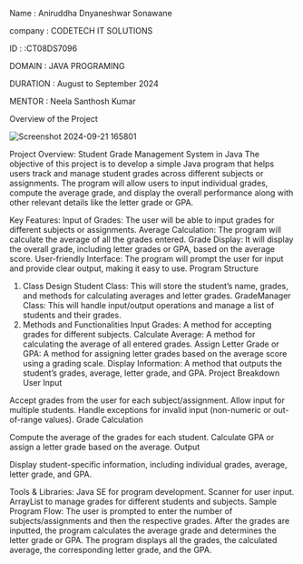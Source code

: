 Name : Aniruddha Dnyaneshwar Sonawane

company : CODETECH IT SOLUTIONS

ID : :CT08DS7096

DOMAIN : JAVA PROGRAMING

DURATION : August to September 2024

MENTOR : Neela Santhosh Kumar

Overview of the Project

![Screenshot 2024-09-21 165801](https://github.com/user-attachments/assets/da4c9505-0cff-4c80-831a-5e1e58a7a430)


Project Overview: Student Grade Management System in Java
The objective of this project is to develop a simple Java program that helps users track and manage student grades across different subjects or assignments. The program will allow users to input individual grades, compute the average grade, and display the overall performance along with other relevant details like the letter grade or GPA.

Key Features:
Input of Grades: The user will be able to input grades for different subjects or assignments.
Average Calculation: The program will calculate the average of all the grades entered.
Grade Display: It will display the overall grade, including letter grades or GPA, based on the average score.
User-friendly Interface: The program will prompt the user for input and provide clear output, making it easy to use.
Program Structure
1. Class Design
Student Class: This will store the student’s name, grades, and methods for calculating averages and letter grades.
GradeManager Class: This will handle input/output operations and manage a list of students and their grades.
2. Methods and Functionalities
Input Grades: A method for accepting grades for different subjects.
Calculate Average: A method for calculating the average of all entered grades.
Assign Letter Grade or GPA: A method for assigning letter grades based on the average score using a grading scale.
Display Information: A method that outputs the student’s grades, average, letter grade, and GPA.
Project Breakdown
User Input

Accept grades from the user for each subject/assignment.
Allow input for multiple students.
Handle exceptions for invalid input (non-numeric or out-of-range values).
Grade Calculation

Compute the average of the grades for each student.
Calculate GPA or assign a letter grade based on the average.
Output

Display student-specific information, including individual grades, average, letter grade, and GPA.

Tools & Libraries:
Java SE for program development.
Scanner for user input.
ArrayList to manage grades for different students and subjects.
Sample Program Flow:
The user is prompted to enter the number of subjects/assignments and then the respective grades.
After the grades are inputted, the program calculates the average grade and determines the letter grade or GPA.
The program displays all the grades, the calculated average, the corresponding letter grade, and the GPA.
